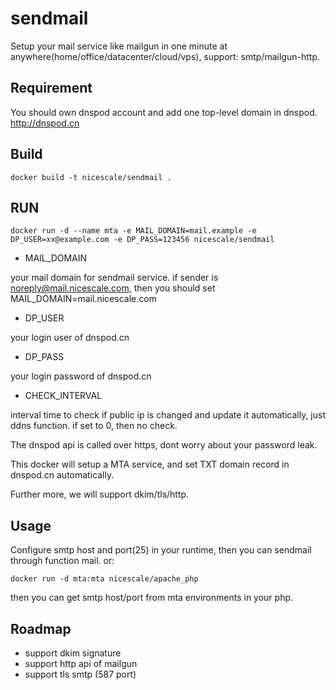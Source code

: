sendmail
========

Setup your mail service like mailgun in one minute at anywhere(home/office/datacenter/cloud/vps), support: smtp/mailgun-http. 

## Requirement

You should own dnspod account and add one top-level domain in dnspod. http://dnspod.cn

## Build
```
docker build -t nicescale/sendmail .
```

## RUN
```
docker run -d --name mta -e MAIL_DOMAIN=mail.example -e DP_USER=xx@example.com -e DP_PASS=123456 nicescale/sendmail
```

- MAIL_DOMAIN

your mail domain for sendmail service. if sender is noreply@mail.nicescale.com, then you should set MAIL_DOMAIN=mail.nicescale.com

- DP_USER

your login user of dnspod.cn

- DP_PASS

your login password of dnspod.cn

- CHECK_INTERVAL

interval time to check if public ip is changed and update it automatically, just ddns function. if set to 0, then no check.


The dnspod api is called over https, dont worry about your password leak.

This docker will setup a MTA service, and set TXT domain record in dnspod.cn automatically.

Further more, we will support dkim/tls/http.

## Usage

Configure smtp host and port(25) in your runtime, then you can sendmail through function mail. or:
```
docker run -d mta:mta nicescale/apache_php
```
then you can get smtp host/port from mta environments in your php.

## Roadmap

- support dkim signature
- support http api of mailgun
- support tls smtp (587 port)

